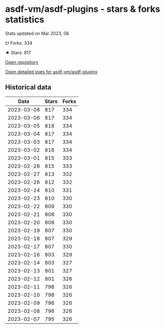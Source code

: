 # asdf-vm/asdf-plugins - stars & forks statistics

Stats updated on Mar 2023, 08

☋ Forks: 334

★ Stars: 817

[Open repository](https://github.com/asdf-vm/asdf-plugins)

[Open detailed stats for asdf-vm/asdf-plugins](https://reviewgithub.com/rep/asdf-vm/asdf-plugins)

## Historical data
| Date | Stars | Forks |
|------|-------|-------|
| 2023-03-08 | 817 | 334 | 
| 2023-03-06 | 817 | 334 | 
| 2023-03-05 | 818 | 334 | 
| 2023-03-04 | 817 | 334 | 
| 2023-03-03 | 817 | 334 | 
| 2023-03-02 | 816 | 334 | 
| 2023-03-01 | 815 | 333 | 
| 2023-02-28 | 815 | 333 | 
| 2023-02-27 | 813 | 332 | 
| 2023-02-26 | 812 | 332 | 
| 2023-02-24 | 810 | 331 | 
| 2023-02-23 | 810 | 330 | 
| 2023-02-22 | 809 | 330 | 
| 2023-02-21 | 808 | 330 | 
| 2023-02-20 | 808 | 330 | 
| 2023-02-19 | 807 | 330 | 
| 2023-02-18 | 807 | 329 | 
| 2023-02-17 | 807 | 330 | 
| 2023-02-16 | 803 | 329 | 
| 2023-02-14 | 803 | 327 | 
| 2023-02-13 | 801 | 327 | 
| 2023-02-12 | 801 | 326 | 
| 2023-02-11 | 798 | 326 | 
| 2023-02-10 | 798 | 326 | 
| 2023-02-09 | 796 | 326 | 
| 2023-02-08 | 796 | 326 | 
| 2023-02-07 | 795 | 326 | 

